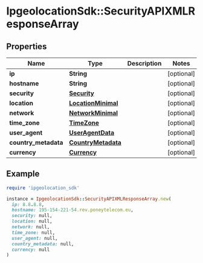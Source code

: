 # IpgeolocationSdk::SecurityAPIXMLResponseArray

## Properties

| Name | Type | Description | Notes |
| ---- | ---- | ----------- | ----- |
| **ip** | **String** |  | [optional] |
| **hostname** | **String** |  | [optional] |
| **security** | [**Security**](Security.md) |  | [optional] |
| **location** | [**LocationMinimal**](LocationMinimal.md) |  | [optional] |
| **network** | [**NetworkMinimal**](NetworkMinimal.md) |  | [optional] |
| **time_zone** | [**TimeZone**](TimeZone.md) |  | [optional] |
| **user_agent** | [**UserAgentData**](UserAgentData.md) |  | [optional] |
| **country_metadata** | [**CountryMetadata**](CountryMetadata.md) |  | [optional] |
| **currency** | [**Currency**](Currency.md) |  | [optional] |

## Example

```ruby
require 'ipgeolocation_sdk'

instance = IpgeolocationSdk::SecurityAPIXMLResponseArray.new(
  ip: 8.8.8.8,
  hostname: 195-154-221-54.rev.poneytelecom.eu,
  security: null,
  location: null,
  network: null,
  time_zone: null,
  user_agent: null,
  country_metadata: null,
  currency: null
)
```

